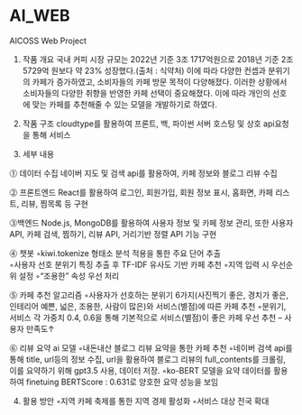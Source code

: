 # AI_WEB
AICOSS Web Project

1. 작품 개요
국내 커피 시장 규모는 2022년 기준 3조 1717억원으로 2018년 기준 2조 5729억 원보다 약 23% 성장했다.(출처 : 식약처) 이에 따라 다양한 컨셉과 분위기의 카페가 증가하였고, 소비자들의 카페 방문 목적이 다양해졌다. 이러한 상황에서 소비자들의 다양한 취향을 반영한 카페 선택이 중요해졌다. 이에 따라 개인의 선호에 맞는 카페를 추천해줄 수 있는 모델을 개발하기로 하였다.

2. 작품 구조
cloudtype를 활용하여 프론트, 백, 파이썬 서버 호스팅 및 상호 api요청을 통해 서비스

3. 세부 내용

⓵ 데이터 수집
 네이버 지도 및 검색 api를 활용하여, 카페 정보와 블로그 리뷰 수집

⓶ 프론트엔드
 React를 활용하여 로그인, 회원가입, 회원 정보 표시, 홈화면, 카페 리스트, 리뷰, 찜목록 등 구현

⓷백엔드
 Node.js, MongoDB를 활용하여 사용자 정보 및 카페 정보 관리, 또한 사용자 API, 카페 검색, 찜하기, 리뷰 API, 거리기반 정렬 API 기능 구현

⓸ 챗봇
◦kiwi.tokenize 형태소 분석 적용을 통한 주요 단어 추출  
◦사용자 선호 분위기 특징 추출 후 TF-IDF 유사도 기반 카페 추천
◦지역 입력 시 우선순위 설정
◦“조용한” 속성 우선 처리

⓹ 카페 추천 알고리즘
◦사용자가 선호하는 분위기 6가지(사진찍기 좋은, 경치가 좋은, 인테리어 예쁜, 넓은, 조용한, 사람이 많은)와 서비스(별점)에 따른 카페 추천
◦분위기, 서비스 각 가중치 0.4, 0.6을 통해 기본적으로 서비스(별점)이 좋은 카페 우선 추천 – 사용자 만족도↑

⓺ 리뷰 요약 ai 모델
◦내돈내산 블로그 리뷰 요약을 통한 카페 추천
◦네이버 검색 api를 통해 title, url등의 정보 수집, url을 활용하여 블로그 리뷰의 full_contents를 크롤링, 이를 요약하기 위해 gpt3.5 사용, 데이터 저장.
◦ko-BERT 모델을 요약 데이터를 활용하여 finetuing BERTScore : 0.631로 양호한 요약 성능을 보임

4. 활용 방안 
◦지역 카페 축제를 통한 지역 경제 활성화
◦서비스 대상 전국 확대
